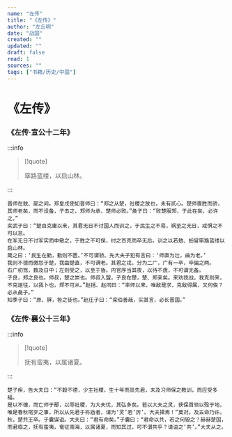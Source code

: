 ```yaml
---
name: "左传"
title: "《左传》"
author: "左丘明"
date: "战国"
created: ""
updated: ""
draft: false
read: 1
sources: ""
tags: ["书籍/历史/中国"]
---
```


# 《左传》

### 《左传·宣公十二年》

:::info

> [!quote]
>
> 筚路蓝缕，以启山林。

:::

```
晋师在敖、鄗之间。郑皇戌使如晋师曰：“郑之从楚，社稷之故也，未有贰心。楚师骤胜而骄，
其师老矣，而不设备，子击之，郑师为承，楚师必败。”彘子曰：“败楚服郑，于此在矣，必许之。”
栾武子曰：“楚自克庸以来，其君无日不讨国人而训之，于民生之不易，祸至之无日，戒惧之不可以怠。
在军无日不讨军实而申儆之，于胜之不可保，纣之百克而卒无后。训之以若敖、蚡冒筚路蓝缕以启山林。
箴之曰：‘民生在勤，勤则不匮。’不可谓骄。先大夫子犯有言曰：‘师直为壮，曲为老。’
我则不德而徼怨于楚，我曲楚直，不可谓老。其君之戎，分为二广，广有一卒，卒偏之两。
右广初驾，数及日中；左则受之，以至于昏。内官序当其夜，以待不虞，不可谓无备。
子良，郑之良也。师叔，楚之崇也。师叔入盟，子良在楚，楚、郑亲矣。来劝我战，我克则来，
不克遂往，以我卜也，郑不可从。”赵括、赵同曰：“率师以来，唯敌是求，克敌得属，又何俟？必从彘子。”
知季子曰：“原、屏，咎之徒也。”赵庄子曰：“栾伯善哉，实其言，必长晋国。”
```

### 《左传·襄公十三年》

:::info

> [!quote]
>
> 抚有蛮夷，以属诸夏。

:::

```
楚子疾，告大夫曰：“不穀不德，少主社稷，生十年而丧先君，未及习师保之教训，而应受多福。
是以不德，而亡师于鄢，以辱社稷，为大夫忧，其弘多矣。若以大夫之灵，获保首领以殁于地，
唯是春秋窀穸之事，所以从先君于祢庙者，请为‘灵’若‘厉’。大夫择焉！”莫对。及五命乃许。
秋，楚共王卒。子囊谋谥。大夫曰：“君有命矣。”子囊曰：“君命以共，若之何毁之？赫赫楚国，
而君临之，抚有蛮夷，奄征南海，以属诸夏，而知其过，可不谓共乎？请谥之‘共’。”大夫从之。
```
